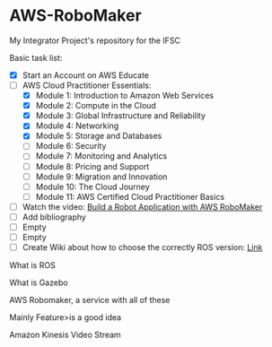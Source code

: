# AWS-RoboMaker
My Integrator Project's repository for the IFSC

Basic task list:

* [X] Start an Account on AWS Educate
* [ ] AWS Cloud Practitioner Essentials:
    * [X] Module 1: Introduction to Amazon Web Services
    * [X] Module 2: Compute in the Cloud
    * [X] Module 3: Global Infrastructure and Reliability
    * [X] Module 4: Networking
    * [X] Module 5: Storage and Databases
    * [ ] Module 6: Security
    * [ ] Module 7: Monitoring and Analytics
    * [ ] Module 8: Pricing and Support
    * [ ] Module 9: Migration and Innovation
    * [ ] Module 10: The Cloud Journey
    * [ ] Module 11: AWS Certified Cloud Practitioner Basics
* [ ] Watch the video: [Build a Robot Application with AWS RoboMaker](https://www.youtube.com/watch?v=b7wzhSo4F_M)
* [ ] Add bibliography
* [ ] Empty
* [ ] Empty
* [ ] Create Wiki about how to choose the correctly ROS version: [Link](https://www.theconstructsim.com/infographic-ros-1-vs-ros-2-one-better-2/)

What is ROS
 
What is Gazebo

AWS Robomaker, a service with all of these

Mainly Feature>is a good idea

Amazon Kinesis Video Stream 

